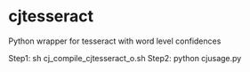 # cjtesseract
Python wrapper for tesseract with word level confidences

Step1: sh cj_compile_cjtesseract_o.sh
Step2: python cjusage.py

